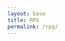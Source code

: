 ```yaml
---
layout: base
title: RPG
permalink: /rpg/
---
```


<canvas id="gameCanvas" width="800" height="600"></canvas>

<script type="module">
    import "{{site.baseurl}}/assets/js/rpg/MissileGame.js";

    // Ensure the game starts when the page loads
    window.onload = () => {
        console.log("Missile dodging game loaded.");
    };
</script>
